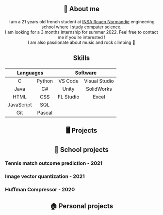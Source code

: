 ## <p align="center">📖 About me</p>

<p align="center">I am a 21 years old french student at <a href="https://www.insa-rouen.fr">INSA Rouen Normandie</a> engineering school where I study computer science.
<br/>
I am looking for a 3 months internship for summer 2022. Feel free to contact me if you're interested !
<br/>
I am also passionate about music and rock climbing 🧗
</p>

## <p align="center">Skills</p>

<table align="center">
	<thead>
		<tr>
			<th colspan="2"><b>Languages</b></th>
			<th colspan="2"><b>Software</b></th>
		</tr>
	</thead>
	<tbody>
		<tr> 
			<td align="center">C</td>
			<td align="center">Python</td>
      <td align="center">VS Code</td>
      <td align="center">Visual Studio</td>
		</tr>
		<tr>
			<td align="center">Java</td>
      <td align="center">C#</td>
      <td align="center">Unity</td>
      <td align="center">SolidWorks</td>
		</tr>
		<tr>
			<td align="center">HTML</td>
      <td align="center">CSS</td>
      <td align="center">FL Studio</td>
      <td align="center">Excel</td>
		</tr>
		<tr>
			<td align="center">JavaScript</td>
      <td align="center">SQL</td>
      <td align="center"></td>
      <td align="center"></td>
		</tr>
		<tr>
			<td align="center">Git</td>
      <td align="center">Pascal</td>
      <td align="center"></td>
      <td align="center"></td>
		</tr>
	</tbody>
</table>

## <p align="center">🖥️ Projects</p>
## <p align="center">🏫 School projects</p>

### <p>Tennis match outcome prediction - 2021</p>
### <p>Image vector quantization - 2021</p>
### <p>Huffman Compressor - 2020</p>

## <p align="center">🏠 Personal projects</p>
